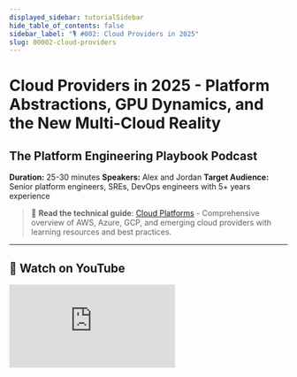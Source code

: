 ```yaml
---
displayed_sidebar: tutorialSidebar
hide_table_of_contents: false
sidebar_label: "🎙️ #002: Cloud Providers in 2025"
slug: 00002-cloud-providers
---
```


# Cloud Providers in 2025 - Platform Abstractions, GPU Dynamics, and the New Multi-Cloud Reality

## The Platform Engineering Playbook Podcast

<GitHubButtons />

**Duration:** 25-30 minutes
**Speakers:** Alex and Jordan
**Target Audience:** Senior platform engineers, SREs, DevOps engineers with 5+ years experience

> 📝 **Read the technical guide**: [Cloud Platforms](/technical/cloud-platforms) - Comprehensive overview of AWS, Azure, GCP, and emerging cloud providers with learning resources and best practices.

---

## 🎥 Watch on YouTube

<div style={{position: 'relative', paddingBottom: '56.25%', height: 0, overflow: 'hidden', maxWidth: '100%'}}>
  <iframe
    style={{position: 'absolute', top: 0, left: 0, width: '100%', height: '100%'}}
    src="https://www.youtube.com/embed/ouJd-LeZnZ8"
    title="Cloud Providers in 2025 - Platform Engineering Playbook Podcast"
    frameBorder="0"
    allow="accelerometer; autoplay; clipboard-write; encrypted-media; gyroscope; picture-in-picture"
    allowFullScreen
  />
</div>

---

**Jordan**: Today we're diving deep into the cloud provider landscape, and we're going way beyond the usual AWS versus Azure versus GCP debate. We're talking about why companies like Cloudflare are becoming cloud providers, why Hetzner is suddenly cool again, and what the rise of specialized platforms means for your architecture decisions.



**Alex**: We'll also talk about why "multi-cloud" means something completely different in 2025 than it did five years ago. Spoiler alert: it's not about avoiding vendor lock-in anymore. Plus, we'll cover what skills matter now and what's becoming table stakes versus what's losing relevance.



**Jordan**: So let's start with the big picture. AWS still dominates at 32% market share, but that number is misleading. If you look at new application deployments, the picture is much more fragmented.



**Alex**: Exactly. How many new apps are actually deploying directly to EC2 or vanilla Kubernetes these days? Everyone's using some kind of platform abstraction. Whether that's Vercel for frontend, Fly.io for full-stack, or Railway for startups.



**Jordan**: Right. The actual compute might be running on AWS, but developers aren't interfacing with AWS directly anymore.



**Alex**: And this is where things get really interesting. We're seeing this bifurcation where infrastructure teams are going deeper into the primitives—bare metal Kubernetes, custom operators, service mesh everything—while application teams are going higher level.



**Jordan**: The cloud providers are responding differently to this split. AWS is trying to serve both markets with everything from Lightsail for simplicity to Outposts for hybrid. Azure is leaning hard into the enterprise integration story. But Google, they're doing something fascinating.



**Alex**: Google's basically saying "we're not going to compete on breadth, we're going to compete on depth." BigQuery, Spanner, their AI slash ML stack—these aren't services, they're entire platforms.



**Jordan**: Speaking of AI slash ML, the GPU shortage has created some wild dynamics. Lambda Labs went from a tiny player to a major force just because they had GPU availability when everyone else was sold out.



**Alex**: CoreWeave raised over 2 billion dollars basically on the promise of GPU access. Companies are now choosing cloud providers based on GPU quotas, not features or pricing. It's like the early days of cloud when people picked providers based on who could give them the most EC2 instances.



**Jordan**: But here's what's different this time—the workloads are fundamentally different. Training a large language model is not like running a web app. The economics, the architecture, the operational requirements—everything's different.



**Alex**: And that's creating opportunities for specialized providers. Look at edge computing—Cloudflare Workers, Deno Deploy, Fastly Compute at Edge. These platforms are saying "forget regions and availability zones, we'll run your code in 200-plus locations globally."



**Jordan**: The latency characteristics are incredible. Sub-50-millisecond response times globally without any special configuration. Try doing that with traditional cloud architecture.



**Alex**: You basically can't. Not without spending a fortune on global load balancers, regional deployments, and complex routing rules. But on Workers, it's just the default.



**Jordan**: Though let's be honest about the trade-offs. You're giving up a lot of control. No persistent storage at the edge, limited compute time, specific runtime constraints.



**Alex**: True, but that's the interesting philosophical shift. The state of the art isn't about having every possible feature anymore. It's about having exactly the right features for specific workloads.



**Jordan**: Which brings us back to the multi-cloud story. Companies aren't going multi-cloud for portability anymore. They're going multi-cloud because different providers are genuinely better at different things.



**Alex**: Exactly. Run your data warehouse on BigQuery, your AI workloads on Azure or dedicated GPU clouds, your edge compute on Cloudflare, and maybe your boring business logic on AWS because your team knows it well.



**Jordan**: And tie it all together with what? That's the hard part.



**Alex**: That's where the platform engineering discipline comes in. You're not just picking technologies anymore, you're designing an architecture that can span these different environments coherently.



**Jordan**: Let's dig into specific technical comparisons, because the differences between providers are more pronounced than ever. Take networking, for example.



**Alex**: AWS networking is still fundamentally datacenter-centric. VPCs, subnets, route tables—it's all mapped to traditional networking concepts. Which makes sense given their history, but it also means you inherit all the complexity of traditional networking.



**Jordan**: I spent three days last month debugging a routing issue between VPCs in different regions. Turned out to be an asymmetric routing problem with VPC peering and transit gateways. The kind of problem that just doesn't exist in Google's model.



**Alex**: Because Google said "forget traditional networking, let's build something cloud-native from scratch." Their global VPC concept is brilliant. No regions in your network topology—resources can talk to each other globally with automatic routing. And their Andromeda SDN is doing some crazy optimization under the hood.



**Jordan**: The performance numbers back it up too. I've seen benchmarks showing 5 to 10 X better throughput for cross-region communication on GCP versus AWS.



**Alex**: Though AWS's new Global Accelerator and Transit Gateway features are closing the gap. They're essentially building a Google-like network on top of their existing infrastructure. Which is a pattern we see everywhere with AWS—they can't break backwards compatibility, so they build new services alongside old ones.



**Jordan**: How many ways can you do load balancing on AWS now? Classic Load Balancer, Application Load Balancer, Network Load Balancer, Gateway Load Balancer, and that's not counting Route 53 weighted routing or Global Accelerator.



**Alex**: Meanwhile, Google has Cloud Load Balancing. One service that handles all the use cases.



**Jordan**: To be fair, that simplicity comes with trade-offs. AWS's proliferation of services means you can optimize for very specific use cases.



**Alex**: True. Let's talk databases, because this is where things get really interesting. AWS has what, 15 different database services? RDS with five different engines, Aurora with MySQL and Postgres compatibility, DynamoDB, DocumentDB, Neptune, Timestream, Keyspaces.



**Jordan**: Each one is optimized for specific workloads. Which is great if you know exactly what you need. But most teams don't. They start with RDS MySQL and then realize they need better scaling, so they migrate to Aurora, but then they need global tables so they look at DynamoDB.



**Alex**: Whereas Google's approach is more opinionated. Spanner for relational, Bigtable for wide-column, Firestore for document. Pick one of three.



**Jordan**: But those three are incredibly sophisticated. Spanner especially—it's not just a database, it's a globally distributed, strongly consistent, SQL-compatible system that shouldn't exist according to the CAP theorem.



**Alex**: They basically said "CAP theorem says you can't have all three? Hold my beer." And then spent a decade engineering around it with atomic clocks and GPS receivers. The operational characteristics are mind-blowing. Five nines of availability, automatic sharding and rebalancing, zero-downtime schema changes.



**Jordan**: Though let's talk about the elephant in the room—cost. Spanner is expensive. Like, really expensive.



**Alex**: It is, but you have to factor in the total cost. How much engineering time do you spend on database operations with traditional systems? Dealing with failovers, managing replicas, planning capacity.



**Jordan**: Fair point. Azure's Cosmos DB sits somewhere in the middle—not as elegant as Spanner, but more flexible than DynamoDB. It lets you choose your consistency model per request.



**Alex**: Though in practice, I've found the multiple API personalities confusing. Is it a document store? A graph database? A key-value store? Yes to all. That's very much Microsoft's approach—be everything to everyone.



**Jordan**: Speaking of operational burden, AWS gives you all the knobs and dials. Which is great for control but terrible for cognitive load. I was helping a team debug S3 performance issues last week, and we had to consider storage classes, request patterns, prefix sharding, multi-part upload thresholds, transfer acceleration settings.



**Alex**: Compare that to Google Cloud Storage where it just works. The performance is consistent, the API is simple, strong consistency is the default.



**Jordan**: Though when you do need those knobs, their absence can be frustrating. I had a case where we needed specific S3 lifecycle policies that just weren't possible to replicate in GCS.



**Alex**: That's the eternal trade-off. Simplicity versus flexibility. Azure tries to split the difference, which sometimes means you get the worst of both worlds—or the best, depending on your perspective.



**Jordan**: You know what's fascinating? Some of the most innovative work in cloud infrastructure is happening completely outside the big three. Like Fly.io. They're not trying to be AWS. They're saying "what if we just ran your containers really close to users with zero configuration?"



**Alex**: Their architecture is so elegant. You push a Docker container, they figure out where to run it based on request patterns. No regions to configure, no load balancers to set up. It just scales globally.



**Jordan**: And the pricing model makes sense—you pay for compute and bandwidth, not for a dozen different services. Though debugging distributed systems on Fly can be challenging.



**Alex**: That's true for all these next-gen platforms. They're optimizing for developer experience and operational simplicity, sometimes at the cost of observability.



**Jordan**: Speaking of next-gen, Railway is basically "what if Heroku was built in 2025?" With actual Docker support, proper secrets management, and preview environments that don't cost a fortune.



**Alex**: And Render is taking a similar approach but with more focus on production workloads. Their automatic SSL, built-in CDN, and zero-downtime deploys are table stakes features that somehow the big clouds still make complicated.



**Jordan**: Let's talk about specialized clouds that are crushing it in specific domains. Vercel and Netlify for Jamstack—they've basically created a new category. "Frontend cloud" wasn't a thing five years ago, but now it's a billion-dollar market.



**Alex**: And they're expanding beyond static sites. Vercel's Edge Functions, Netlify's background functions—they're becoming full application platforms.



**Jordan**: The database-as-a-service explosion is even more interesting. PlanetScale built a better MySQL with Vitess under the hood. Actual horizontal scaling for MySQL that works. Their branching feature is genius—database branches that work like Git branches.



**Alex**: And Neon is doing something similar for Postgres. Serverless Postgres that scales to zero, with branching and point-in-time restore. They're using a separated storage and compute architecture that enables sub-second cold starts.



**Jordan**: Don't forget about Turso and their edge SQLite approach. SQLite at the edge with automatic replication. Sub-millisecond queries because you're using embedded SQLite—the data access is literally just function calls, no network overhead.



**Alex**: Let's talk about surprising players. DigitalOcean—remember when everyone wrote them off as the cheap VPS provider? Their App Platform and managed databases are actually solid now. And their pricing is still refreshingly simple. No data transfer charges between services, no hidden fees.



**Jordan**: Linode too, though they're Akamai now after that 900-million-dollar acquisition. Still great for straightforward Linux VPS needs without the AWS complexity tax.



**Alex**: And in Europe, Hetzner is having a moment. Incredible price-performance for bare metal and VPS. I know several unicorns running their entire infrastructure on Hetzner. The dedicated server prices are remarkable.



**Jordan**: Though you're managing more yourself. But that's becoming easier with tools like Talos Linux for Kubernetes or NixOS for reproducible infrastructure.



**Alex**: Let's not forget regional players. Alibaba Cloud is massive in Asia. OVH in Europe. These aren't small players—they're serving millions of customers. And sometimes they're not optional. Data residency requirements mean you might need to use Alibaba for China, OVH for certain EU workloads.



**Jordan**: Oracle Cloud Infrastructure deserves a mention too. I know, "nobody got fired for not buying Oracle" and all that. But their bare metal performance is legit. If you're running Oracle databases—which many enterprises are—OCI Exadata Cloud Service is genuinely the best option.



**Alex**: And they're practically giving away compute to gain market share. Their free tier is absurdly generous. Though good luck finding engineers who want to work with Oracle technologies.



**Jordan**: The AI slash ML specialists are getting really specific too. Lambda Labs, CoreWeave, Paperspace—they're all printing money right now. And RunPod for hobbyists and researchers. Affordable GPU time for people who can't get enterprise quotas.



**Alex**: The specialized clouds are following the Unix philosophy. Do one thing and do it really well. Banana dot dev for ML model serving, Replicate for model deployment, Modal for serverless GPUs.



**Jordan**: This explosion of options has really changed what skills platform engineers need. It's not enough to be an AWS expert anymore.



**Alex**: The skill that's becoming crucial is understanding the trade-offs between different platforms and architectures. When to use what, and why. Like, knowing that Cloudflare R2 has zero egress fees makes it perfect for certain use cases, even if you're primarily on AWS.



**Jordan**: And it's not just technical knowledge. Understanding the business models of these providers is crucial. Why is Snowflake usage-based pricing while Databricks is compute-based? Because it aligns with how they make money.



**Alex**: What skills are becoming table stakes? Infrastructure as Code, for sure. But not just Terraform—understanding the principles. Declarative versus imperative, state management, drift detection.



**Jordan**: GitOps is becoming mandatory too. If you're not storing your infrastructure definitions in Git and using automated pipelines, you're already behind.



**Alex**: Cost optimization has evolved from a nice-to-have to a core engineering skill. Understanding data transfer costs, storage tiers, commitment discounts. FinOps is a real discipline now.



**Jordan**: Security has gotten more nuanced too. It's not just IAM policies anymore. You need to understand supply chain attacks, container scanning, SBOM generation, policy as code.



**Alex**: And zero-trust architectures. The perimeter is gone. Every service needs to authenticate and authorize every request.



**Jordan**: What about skills that are becoming less relevant? Manual server management, definitely. If you're still SSHing into servers to debug issues, you're doing it wrong. Everything should be observable through metrics and logs.



**Alex**: Here's a controversial one—I think deep Kubernetes knowledge is becoming less important for most teams.



**Jordan**: Spicy take! Elaborate.



**Alex**: Well, managed Kubernetes services abstract away most of the complexity. And platforms like Cloud Run, Fargate, and Azure Container Instances give you containers without Kubernetes at all.



**Jordan**: I partially agree. You don't need to know how to set up Kubernetes from scratch anymore. But understanding the abstractions—pods, services, deployments—that's still crucial.



**Alex**: Fair. What about emerging skills? WebAssembly for sure. It's not just for browsers anymore. Wasm is becoming a universal runtime for edge computing, plugins, and even databases.



**Jordan**: eBPF for observability and security. Being able to safely run sandboxed programs in the kernel to trace system calls and network packets without modifying applications—that's powerful.



**Alex**: Platform engineering as a discipline. It's not just ops anymore. You're building internal developer platforms, thinking about developer experience, API design.



**Jordan**: And AI slash ML operations. Even if you're not training models, you need to understand how to deploy them, monitor them, manage their lifecycle.



**Alex**: The context window for platform engineers keeps expanding. You need to understand everything from bare metal to serverless, from network protocols to developer experience.



**Jordan**: Which is why specialization is becoming more important. You can't be an expert in everything anymore. Pick your areas and go deep.



**Alex**: Let's share some hard-won wisdom. The importance of boring technology. I used to chase the latest and greatest, but now I actively prefer proven, stable, "boring" solutions.



**Jordan**: Can you give an example?



**Alex**: Sure. Last year a team wanted to use ScyllaDB for a new project because it promised better performance than Cassandra. I pushed them to use PostgreSQL instead. Guess which team is sleeping better at night?



**Jordan**: PostgreSQL can handle an enormous amount of scale before you need anything exotic. And the operational knowledge is everywhere.



**Alex**: Another one—data gravity is real. Once you have terabytes of data in a cloud provider, the cost and complexity of moving it becomes a major decision factor. That's why egress fees are such a powerful lock-in mechanism.



**Jordan**: Though providers like Cloudflare R2 with zero egress fees are starting to challenge that. We're seeing companies use R2 as a multi-cloud data bridge.



**Alex**: Smart. Here's one of mine—always design for day-two operations. It's easy to get something working. It's hard to keep it working reliably for years.



**Jordan**: What does that mean practically?



**Alex**: Think about how you'll upgrade, monitor, debug, and restore the system. If you can't explain the runbook for a 3 AM outage, the design isn't complete.



**Jordan**: Related to that—complexity compounds. Every service you add, every integration you build, it all multiplies the failure modes. Which is why I'm increasingly skeptical of microservices for most teams.



**Alex**: Controversial but true. A well-designed monolith on a boring platform beats a poorly operated microservices architecture every time. The operational overhead isn't worth it unless you have dedicated platform teams.



**Jordan**: What about vendor lock-in? That's the eternal question.



**Alex**: I've completely changed my perspective on this. Lock-in isn't the problem—lack of value is. If a proprietary service provides 10 X the value of an open solution, take the lock-in.



**Jordan**: Right. DynamoDB might lock you to AWS, but if it means you never have to think about database operations, that might be worth it. The key is being intentional about it.



**Alex**: Document your lock-in decisions. Understand the exit costs. But don't let fear of lock-in force you into inferior solutions.



**Jordan**: Another practical tip—invest in observability early. Not just metrics and logs, but traces, profiling, real user monitoring. And standardize on OpenTelemetry. It's becoming the universal standard.



**Alex**: Cost monitoring too. Set up budget alerts, use cost allocation tags, review spend weekly. Cloud costs can spiral out of control fast. Especially with managed services. That convenient managed NAT gateway? It might be costing you thousands per month in data processing charges.



**Jordan**: Here's a big one—understand your workload patterns before choosing architecture. Are you CPU bound? Memory bound? IO bound? The answer completely changes your optimal stack.



**Alex**: And those patterns change over time. What starts as a CPU-intensive batch job might become memory-bound as data grows. Design for evolution.



**Jordan**: As we wrap up, the cloud landscape has evolved from "lift and shift your datacenter" to this incredibly rich ecosystem of specialized services. And we're still in the early days.



**Alex**: The engineers who thrive in this environment aren't the ones who memorize service limits or API calls. They're the ones who understand the fundamental trade-offs and can navigate this complexity.



**Jordan**: Master the concepts—distributed systems, networking, security, economics—and the specific technologies become implementation details.



**Alex**: If there's one takeaway, it's that there's no universal "best" architecture anymore. The best solution depends on your team, your workload, your constraints, and your goals.



**Jordan**: And that's actually liberating. You don't have to build the same three-tier architecture everyone else is building. You can choose the right tool for each part of your system.



**Alex**: Even if that means using Hetzner bare metal for compute, Cloudflare R2 for storage, PlanetScale for your database, and Vercel for your frontend.



**Jordan**: Though remember to factor in operational complexity. Sometimes a simpler architecture on a single provider beats a perfectly optimized multi-cloud setup.



**Alex**: The fundamentals of good engineering remain constant, even as the landscape evolves. And that's what matters most—making thoughtful decisions for your specific context.